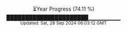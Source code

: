 <p align="center">
⏳Year Progress (74.11 %)<br>
██████████████████████▁▁▁▁▁▁▁▁ <br>
<sub>Updated: Sat, 28 Sep 2024 06:03:12 GMT</sub>
</p>

